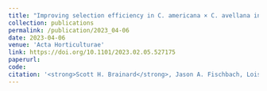 ```yaml
---
title: "Improving selection efficiency in C. americana × C. avellana interspecific hybrids through the development of an indel-based genetic map"
collection: publications
permalink: /publication/2023_04-06
date: 2023-04-06
venue: 'Acta Horticulturae'
link: https://doi.org/10.1101/2023.02.05.527175
paperurl: 
code:
citation: '<strong>Scott H. Brainard</strong>, Jason A. Fischbach, Lois C. Braun, Julie C. Dawson, Improving selection efficiency in C. americana × C. avellana interspecific hybrids through the development of an indel-based genetic map. <i>Acta Horticulturae</i> In press (2023) https://doi.org/10.1101/2023.02.05.527175'
---
```


